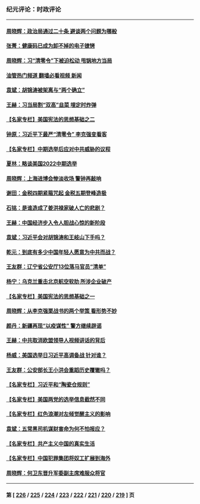 ### 纪元评论：时政评论
---
#### [周晓辉：政治局通过二十条 避谈两个问题为哪般](../../pages/nsc1025/n13864323.md?11120330) 
#### [张菁：健康码已成为卸不掉的电子镣铐](../../pages/nsc1025/n13864112.md?11120330) 
#### [周晓辉：习“清零令”下被迫松动 甩锅地方当局](../../pages/nsc1025/n13864129.md?11120330) 
#### [油管热门频道 翻墙必看视频 新闻](ok?11120330)
#### [袁斌：胡锦涛被架离与“两个确立”](../../pages/nsc1025/n13864131.md?11120330) 
#### [王赫：习当局割“双高”韭菜 埋定时炸弹](../../pages/nsc1025/n13864124.md?11120330) 
#### [【名家专栏】美国宪法的思想基础之二](../../pages/nsc1025/n13863448.md?11120330) 
#### [钟原：习近平下最严“清零令” 李克强变看客](../../pages/nsc1025/n13863710.md?11120330) 
#### [【名家专栏】中期选举后应对中共威胁的议程](../../pages/nsc1025/n13863449.md?11120330) 
#### [夏林：略谈美国2022中期选举](../../pages/nsc1025/n13863640.md?11120330) 
#### [周晓辉：上海进博会惨淡收场 警钟再敲响](../../pages/nsc1025/n13863574.md?11120330) 
#### [谢田：金税四期紧箍咒起 金税五期登峰造极](../../pages/nsc1025/n13863576.md?11120330) 
#### [石铭：是谁造成了姜洪禄家破人亡的悲剧？](../../pages/nsc1025/n13863223.md?11120330) 
#### [王赫：中国经济步入令人胆战心惊的新阶段](../../pages/nsc1025/n13863017.md?11120330) 
#### [袁斌：习近平会对胡锦涛和王岐山下手吗？](../../pages/nsc1025/n13863055.md?11120330) 
#### [乾元：到底有多少中国年轻人愿意为中共而战？](../../pages/nsc1025/n13863027.md?11120330) 
#### [王友群：辽宁省公安厅13位落马官员“清单”](../../pages/nsc1025/n13862934.md?11120330) 
#### [杨宁：乌克兰重击北京航空软肋 所涉企业破产](../../pages/nsc1025/n13862758.md?11120330) 
#### [【名家专栏】美国宪法的思想基础之一](../../pages/nsc1025/n13862678.md?11120330) 
#### [周晓辉：从李克强栗战书的两个举策 看形势不妙](../../pages/nsc1025/n13862541.md?11120330) 
#### [颜丹：新疆再现“以疫谋性” 警方继续辟谣](../../pages/nsc1025/n13862514.md?11120330) 
#### [王赫：中共取消欧盟领导人视频讲话的背后](../../pages/nsc1025/n13862165.md?11120330) 
#### [杨威：美国选举日习近平高调备战 针对谁？](../../pages/nsc1025/n13862147.md?11120330) 
#### [王友群：公安部长王小洪会重蹈历史覆辙吗？](../../pages/nsc1025/n13861355.md?11120330) 
#### [【名家专栏】习近平和“陶瓷仓规则”](../../pages/nsc1025/n13861884.md?11120330) 
#### [【名家专栏】美国两党的选举信息截然不同](../../pages/nsc1025/n13861991.md?11120330) 
#### [【名家专栏】红色浪潮对左倾觉醒主义的影响](../../pages/nsc1025/n13861886.md?11120330) 
#### [袁斌：五常黑司机谋财害命为何不怕报应？](../../pages/nsc1025/n13861601.md?11120330) 
#### [【名家专栏】共产主义中国的真实生活](../../pages/nsc1025/n13861172.md?11120330) 
#### [【名家专栏】中国犯罪集团将奴工扩展到海外](../../pages/nsc1025/n13861159.md?11120330) 
#### [周晓辉：何卫东晋升军委副主席难服众将官](../../pages/nsc1025/n13861315.md?11120330) 

---
#### 第 [ [226](./226.md?11120330) / [225](./225.md?11120330) / [224](./224.md?11120330) / [223](./223.md?11120330) / [222](./222.md?11120330) / [221](./221.md?11120330) / [220](./220.md?11120330) / [219](./219.md?11120330) ] 页
